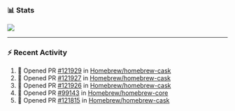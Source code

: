 ### :bar_chart: Stats

<a href="#">
  <img align="center" src="https://github-readme-stats.vercel.app/api?username=tuzi3040&show_icons=true&theme=dark" />
</a>

---

### :zap: Recent Activity

<!--START_SECTION:activity-->
1. 💪 Opened PR [#121929](https://github.com/Homebrew/homebrew-cask/pull/121929) in [Homebrew/homebrew-cask](https://github.com/Homebrew/homebrew-cask)
2. 💪 Opened PR [#121927](https://github.com/Homebrew/homebrew-cask/pull/121927) in [Homebrew/homebrew-cask](https://github.com/Homebrew/homebrew-cask)
3. 💪 Opened PR [#121926](https://github.com/Homebrew/homebrew-cask/pull/121926) in [Homebrew/homebrew-cask](https://github.com/Homebrew/homebrew-cask)
4. 💪 Opened PR [#99143](https://github.com/Homebrew/homebrew-core/pull/99143) in [Homebrew/homebrew-core](https://github.com/Homebrew/homebrew-core)
5. 💪 Opened PR [#121815](https://github.com/Homebrew/homebrew-cask/pull/121815) in [Homebrew/homebrew-cask](https://github.com/Homebrew/homebrew-cask)
<!--END_SECTION:activity-->
